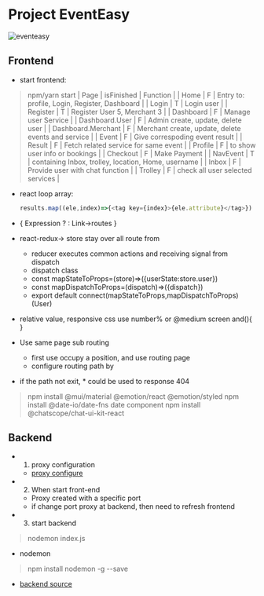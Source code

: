 # Project EventEasy
![eventeasy](https://hsfnotes.com/cybersecurity/wp-content/uploads/sites/33/2020/02/TMT-GettyImages-956353730-1024x534.jpg)
## Frontend
- start frontend: 
>npm/yarn start
 | Page | isFinished | Function |
 | Home | F | Entry to: profile, Login, Register, Dashboard |
 | Login | T | Login user |
 | Register | T | Register User 5, Merchant 3 |
 | Dashboard | F | Manage user Service |
 | Dashboard.User | F | Admin create, update, delete user |
 | Dashboard.Merchant | F | Merchant create, update, delete events and service |
 | Event | F | Give correspoding event result |
 | Result | F | Fetch related service for same event |
 | Profile | F | to show user info or bookings |
 | Checkout | F | Make Payment |
 | NavEvent | T | containing Inbox, trolley, location, Home, username |
 | Inbox | F | Provide user with chat function |
 | Trolley | F | check all user selected services |

- react loop array:
  ```javascript
  results.map((ele,index)=>{<tag key={index}>{ele.attribute}</tag>})
  ```

- { Expression ? : Link->routes }

- react-redux-> store stay over all route from <Outlet/>
  - reducer executes common actions and receiving signal from dispatch
  - dispatch class  
  - const mapStateToProps=(store)=>({userState:store.user})
  - const mapDispatchToProps=(dispatch)=>({dispatch})
  - export default connect(mapStateToProps,mapDispatchToProps)(User)

- relative value, responsive css use number% or @medium screen and(){  }
- Use <Outlet/> same page sub routing
    - first use <Outlet/> occupy a position, and use <Link/>  routing page
    - configure routing path by <Route> <Route/> </Route>
- if the path not exit, * could be used to response 404
> npm install @mui/material @emotion/react @emotion/styled
> npm install @date-io/date-fns date component
> npm install @chatscope/chat-ui-kit-react

## Backend
- 1. proxy configuration
  - [proxy configure ](https://create-react-app.dev/docs/proxying-api-requests-in-development/)
- 2. When start front-end
  - Proxy created with a specific port
  - if change port proxy at backend, then need to refresh frontend
- 3. start backend
> nodemon index.js
- nodemon
> npm install nodemon -g --save
 - [backend source](https://github.com/Mingke1999/backend-dashboard)

